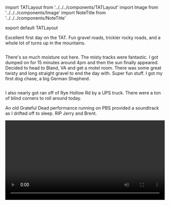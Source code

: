 import TATLayout from '../../../components/TATLayout'
import Image from '../../../components/Image'
import NoteTitle from '../../../components/NoteTitle'

export default TATLayout

<NoteTitle
  title="August 20, 2018 &mdash; Virigina"
  subtitle="260 miles"
/>

Excellent first day on the TAT. Fun gravel roads, trickier rocky roads, and a whole lot of turns up in the mountains.

<Image src="https://s3.amazonaws.com/tat.honkytonk.in/03/IMG_2525.jpg" alt="" />

There's so much moisture out here. The misty tracks were fantastic. I got dumped on for 15 minutes around 4pm and then the sun finally appeared. Decided to head to Bland, VA and get a motel room. There was some great twisty and long straight gravel to end the day with. Super fun stuff. I got my first dog chase, a big German Shepherd.

<Image src="https://s3.amazonaws.com/tat.honkytonk.in/03/IMG_2539.jpg" alt="" />

I also nearly got ran off of Rye Hollow Rd by a UPS truck. There were a ton of blind corners to roll around today.

An old Grateful Dead performance running on PBS provided a soundtrack as I drifted off to sleep. RIP Jerry and Brent.

<video controls src="https://s3.amazonaws.com/tat.honkytonk.in/03/IMG_2544.mp4" width="100%">
  Sorry, your browser doesn't support embedded videos.
</video>
